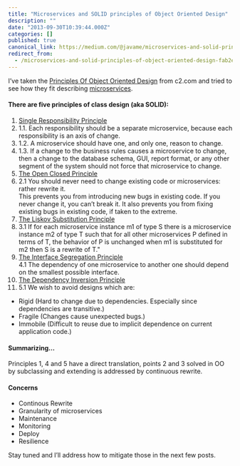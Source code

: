 ```yaml
---
title: "Microservices and SOLID principles of Object Oriented Design"
description: ""
date: "2013-09-30T10:39:44.000Z"
categories: []
published: true
canonical_link: https://medium.com/@javame/microservices-and-solid-principles-of-object-oriented-design-fab2e0a6a2c7
redirect_from:
  - /microservices-and-solid-principles-of-object-oriented-design-fab2e0a6a2c7
---
```


I’ve taken the [Principles Of Object Oriented Design](http://c2.com/cgi/wiki?PrinciplesOfObjectOrientedDesign) from c2.com and tried to see how they fit describing [microservices](http://www.infoq.com/presentations/Micro-Services).

#### There are five principles of class design (aka SOLID):

1.  [Single Responsibility Principle](http://c2.com/cgi/wiki?SingleResponsibilityPrinciple)
2.  1.1. Each responsibility should be a separate microservice, because each responsibility is an axis of change.
3.  1.2. A microservice should have one, and only one, reason to change.
4.  1.3. If a change to the business rules causes a microservice to change, then a change to the database schema, GUI, report format, or any other segment of the system should not force that microservice to change.
5.  [The Open Closed Principle](http://c2.com/cgi/wiki?OpenClosedPrinciple)
6.  2.1 You should never need to change existing code or microservices: rather rewrite it.  
    This prevents you from introducing new bugs in existing code. If you never change it, you can’t break it. It also prevents you from fixing existing bugs in existing code, if taken to the extreme.
7.  [The Liskov Substitution Principle](http://c2.com/cgi/wiki?LiskovSubstitutionPrinciple)
8.  3.1 If for each microservice instance m1 of type S there is a microservice instance m2 of type T such that for all other microservices P defined in terms of T, the behavior of P is unchanged when m1 is substituted for m2 then S is a rewrite of T."
9.  [The Interface Segregation Principle](http://c2.com/cgi/wiki?InterfaceSegregationPrinciple)  
    4.1 The dependency of one microservice to another one should depend on the smallest possible interface.
10.  [The Dependency Inversion Principle](http://c2.com/cgi/wiki?DependencyInversionPrinciple)
11.  5.1 We wish to avoid designs which are:

-   Rigid (Hard to change due to dependencies. Especially since dependencies are transitive.)
-   Fragile (Changes cause unexpected bugs.)
-   Immobile (Difficult to reuse due to implicit dependence on current application code.)

#### Summarizing…

Principles 1, 4 and 5 have a direct translation, points 2 and 3 solved in OO by subclassing and extending is addressed by continuous rewrite.

#### Concerns

-   Continous Rewrite
-   Granularity of microservices
-   Maintenance
-   Monitoring
-   Deploy
-   Resilience

Stay tuned and I’ll address how to mitigate those in the next few posts.

